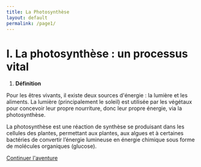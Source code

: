 ```yaml
---
title: La Photosynthèse
layout: default
permalink: /page1/
---
```


# I. La photosynthèse : un processus vital
1. **Définition**

Pour les êtres vivants, il existe deux sources d'énergie : la lumière et les aliments. La lumière (principalement le soleil) est utilisée par les végétaux pour concevoir leur propre nourriture, donc leur propre énergie, via la photosynthèse.

La photosynthèse est une réaction de synthèse se produisant dans les cellules des plantes, permettant aux plantes, aux algues et à certaines bactéries de convertir l’énergie lumineuse en énergie chimique sous forme de molécules organiques (glucose).

<a href="/laphotosyntheseSVT/page2/" class="btn">Continuer l'aventure</a>
